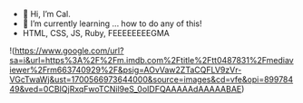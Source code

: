 - 👋 Hi, I’m Cal.
- 🌱 I’m currently learning ... how to do any of this!
- HTML, CSS, JS, Ruby, FEEEEEEEEGMA

!(https://www.google.com/url?sa=i&url=https%3A%2F%2Fm.imdb.com%2Ftitle%2Ftt0487831%2Fmediaviewer%2Frm663740929%2F&psig=AOvVaw2ZTaCQFLV9zVr-VGcTwaWj&ust=1700566973644000&source=images&cd=vfe&opi=89978449&ved=0CBIQjRxqFwoTCNil9eS_0oIDFQAAAAAdAAAAABAE)


